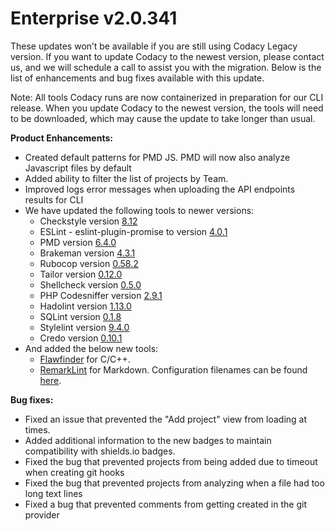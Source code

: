 # Enterprise v2.0.341

<span style="font-weight: 400;">These updates won’t be available if you
are still using Codacy Legacy version. If you want to update Codacy to
the newest version, please contact us, and we will schedule a call to assist you
with the migration. </span><span style="font-weight: 400;">Below is the
list of enhancements and bug fixes available with this update.</span>

<span style="font-weight: 400;">Note: All tools Codacy runs are now
containerized in preparation for our CLI release. When you update Codacy
to the newest version, the tools will need to be downloaded, which may
cause the update to take longer than usual.</span>

**Product Enhancements:**

-   <span style="font-weight: 400;">Created default patterns for PMD JS.
    PMD will now also analyze Javascript files by default</span>
-   <span style="font-weight: 400;"><span
    sheets-value="{&quot;1&quot;:2,&quot;2&quot;:&quot;Fixed issued that prevent Add project view from loading when user has substancial amount of repositories&quot;}"
    sheets-userformat="{&quot;2&quot;:513,&quot;3&quot;:[null,0],&quot;12&quot;:0}">Added
    ability to filter the list of projects by Team.</span></span>
-   <span style="font-weight: 400;"><span
    sheets-value="{&quot;1&quot;:2,&quot;2&quot;:&quot;Fixed issued that prevent Add project view from loading when user has substancial amount of repositories&quot;}"
    sheets-userformat="{&quot;2&quot;:513,&quot;3&quot;:[null,0],&quot;12&quot;:0}">Improved
    logs error messages when uploading the API endpoints results for
    CLI</span></span>
-   We have updated the following tools to newer versions:
    -   <span style="font-weight: 400;"><span
        sheets-value="{&quot;1&quot;:2,&quot;2&quot;:&quot;Fixed issued that prevent Add project view from loading when user has substancial amount of repositories&quot;}"
        sheets-userformat="{&quot;2&quot;:513,&quot;3&quot;:[null,0],&quot;12&quot;:0}">Checkstyle
        version
        [8.12](http://checkstyle.sourceforge.net/releasenotes.html#Release_8.12)</span></span>
    -   <span style="font-weight: 400;"><span
        sheets-value="{&quot;1&quot;:2,&quot;2&quot;:&quot;Fixed issued that prevent Add project view from loading when user has substancial amount of repositories&quot;}"
        sheets-userformat="{&quot;2&quot;:513,&quot;3&quot;:[null,0],&quot;12&quot;:0}">ESLint
        \- eslint-plugin-promise to version
        [4.0.1](https://www.npmjs.com/package/eslint-plugin-promise)</span></span>
    -   <span style="font-weight: 400;"><span
        sheets-value="{&quot;1&quot;:2,&quot;2&quot;:&quot;Fixed issued that prevent Add project view from loading when user has substancial amount of repositories&quot;}"
        sheets-userformat="{&quot;2&quot;:513,&quot;3&quot;:[null,0],&quot;12&quot;:0}">PMD
        version
        [6.4.0](https://github.com/pmd/pmd/releases/tag/pmd_releases%2F6.4.0)</span></span>
    -   <span style="font-weight: 400;"><span
        sheets-value="{&quot;1&quot;:2,&quot;2&quot;:&quot;Fixed issued that prevent Add project view from loading when user has substancial amount of repositories&quot;}"
        sheets-userformat="{&quot;2&quot;:513,&quot;3&quot;:[null,0],&quot;12&quot;:0}">Brakeman
        version
        [4.3.1](https://brakemanscanner.org/blog/2018/06/06/brakeman-4-dot-3-1-released)</span></span>
    -   <span style="font-weight: 400;"><span
        sheets-value="{&quot;1&quot;:2,&quot;2&quot;:&quot;Fixed issued that prevent Add project view from loading when user has substancial amount of repositories&quot;}"
        sheets-userformat="{&quot;2&quot;:513,&quot;3&quot;:[null,0],&quot;12&quot;:0}">Rubocop version
        [0.58.2](https://rubygems.org/gems/rubocop/versions/0.58.2)</span></span>
    -   <span style="font-weight: 400;"><span
        sheets-value="{&quot;1&quot;:2,&quot;2&quot;:&quot;Fixed issued that prevent Add project view from loading when user has substancial amount of repositories&quot;}"
        sheets-userformat="{&quot;2&quot;:513,&quot;3&quot;:[null,0],&quot;12&quot;:0}">Tailor
        version
        [0.12.0](https://github.com/sleekbyte/tailor/releases)</span></span>
    -   <span style="font-weight: 400;"><span
        sheets-value="{&quot;1&quot;:2,&quot;2&quot;:&quot;Fixed issued that prevent Add project view from loading when user has substancial amount of repositories&quot;}"
        sheets-userformat="{&quot;2&quot;:513,&quot;3&quot;:[null,0],&quot;12&quot;:0}">Shellcheck version
        [0.5.0](https://github.com/koalaman/shellcheck/releases/tag/v0.5.0)</span></span>
    -   <span style="font-weight: 400;"><span
        sheets-value="{&quot;1&quot;:2,&quot;2&quot;:&quot;Fixed issued that prevent Add project view from loading when user has substancial amount of repositories&quot;}"
        sheets-userformat="{&quot;2&quot;:513,&quot;3&quot;:[null,0],&quot;12&quot;:0}">PHP
        Codesniffer
        version [2.9.1](https://pear.php.net/package/PHP_CodeSniffer/download/2.9.1)</span></span>
    -   <span style="font-weight: 400;"><span
        sheets-value="{&quot;1&quot;:2,&quot;2&quot;:&quot;Fixed issued that prevent Add project view from loading when user has substancial amount of repositories&quot;}"
        sheets-userformat="{&quot;2&quot;:513,&quot;3&quot;:[null,0],&quot;12&quot;:0}">Hadolint
        version
        [1.13.0](http://hackage.haskell.org/package/hadolint-1.13.0)</span></span>
    -   <span style="font-weight: 400;"><span
        sheets-value="{&quot;1&quot;:2,&quot;2&quot;:&quot;Fixed issued that prevent Add project view from loading when user has substancial amount of repositories&quot;}"
        sheets-userformat="{&quot;2&quot;:513,&quot;3&quot;:[null,0],&quot;12&quot;:0}">SQLint version [0.1.8](https://rubygems.org/gems/sqlint/versions/0.1.8)</span></span>
    -   <span style="font-weight: 400;"><span
        sheets-value="{&quot;1&quot;:2,&quot;2&quot;:&quot;Fixed issued that prevent Add project view from loading when user has substancial amount of repositories&quot;}"
        sheets-userformat="{&quot;2&quot;:513,&quot;3&quot;:[null,0],&quot;12&quot;:0}">Stylelint version [9.4.0](https://stylelint.io/CHANGELOG/#940)</span></span>
    -   Credo
        version [0.10.1](https://github.com/rrrene/credo/blob/master/CHANGELOG.md#0101)
-   And added the below new tools:
    -   [Flawfinder](https://github.com/codacy/codacy-flawfinder) for
        C/C++.
    -   <span style="font-weight: 400;"><span
        sheets-value="{&quot;1&quot;:2,&quot;2&quot;:&quot;Fixed issued that prevent Add project view from loading when user has substancial amount of repositories&quot;}"
        sheets-userformat="{&quot;2&quot;:513,&quot;3&quot;:[null,0],&quot;12&quot;:0}">[RemarkLint](https://github.com/codacy/codacy-remark-lint) for
        Markdown. Configuration filenames can be found
        [here](/hc/en-us/articles/207994335-Code-Patterns#5-existing-tools).</span></span>

**Bug fixes:**

-   <span style="font-weight: 400;"><span
    sheets-value="{&quot;1&quot;:2,&quot;2&quot;:&quot;Fixed issued that prevent Add project view from loading when user has substancial amount of repositories&quot;}"
    sheets-userformat="{&quot;2&quot;:513,&quot;3&quot;:[null,0],&quot;12&quot;:0}">Fixed
    an issue that prevented the "Add project" view from loading at
    times.</span></span>
-   <span style="font-weight: 400;"><span
    sheets-value="{&quot;1&quot;:2,&quot;2&quot;:&quot;Fixed issued that prevent Add project view from loading when user has substancial amount of repositories&quot;}"
    sheets-userformat="{&quot;2&quot;:513,&quot;3&quot;:[null,0],&quot;12&quot;:0}">Added
    additional information to the new badges to maintain compatibility
    with shields.io badges.</span></span>
-   <span style="font-weight: 400;"><span
    sheets-value="{&quot;1&quot;:2,&quot;2&quot;:&quot;Fixed issued that prevent Add project view from loading when user has substancial amount of repositories&quot;}"
    sheets-userformat="{&quot;2&quot;:513,&quot;3&quot;:[null,0],&quot;12&quot;:0}">Fixed
    the bug that prevented projects from being added due to timeout when
    creating git hooks</span></span>
-   <span style="font-weight: 400;"><span
    sheets-value="{&quot;1&quot;:2,&quot;2&quot;:&quot;Fixed issued that prevent Add project view from loading when user has substancial amount of repositories&quot;}"
    sheets-userformat="{&quot;2&quot;:513,&quot;3&quot;:[null,0],&quot;12&quot;:0}">Fixed
    the bug that prevented projects from analyzing when a file had too
    long text lines</span></span>
-   <span style="font-weight: 400;"><span
    sheets-value="{&quot;1&quot;:2,&quot;2&quot;:&quot;Fixed issued that prevent Add project view from loading when user has substancial amount of repositories&quot;}"
    sheets-userformat="{&quot;2&quot;:513,&quot;3&quot;:[null,0],&quot;12&quot;:0}">Fixed
    a bug that prevented comments from getting created in the git
    provider</span></span>

